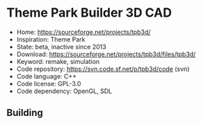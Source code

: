 # Theme Park Builder 3D CAD

- Home: https://sourceforge.net/projects/tpb3d/
- Inspiration: Theme Park
- State: beta, inactive since 2013
- Download: https://sourceforge.net/projects/tpb3d/files/tpb3d/
- Keyword: remake, simulation
- Code repository: https://svn.code.sf.net/p/tpb3d/code (svn)
- Code language: C++
- Code license: GPL-3.0
- Code dependency: OpenGL, SDL

## Building
